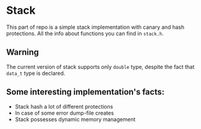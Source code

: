 # Stack

This part of repo is a simple stack implementation with canary and hash protections.
All the info about functions you can find in `stack.h`.

## Warning
The current version of stack supports only `double` type, despite the fact that `data_t` type is declared.

## Some interesting implementation's facts:
* Stack hash a lot of different protections
* In case of some error dump-file creates
* Stack possesses dynamic memory management

